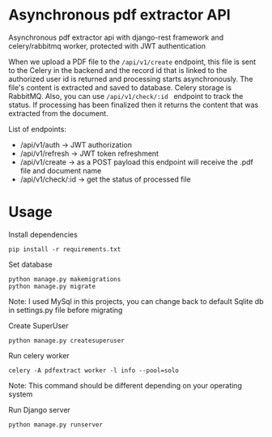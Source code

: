 # Asynchronous pdf extractor API
Asynchronous pdf extractor api with django-rest framework and celery/rabbitmq worker, protected with JWT authentication

When we upload a PDF file to the `/api/v1/create` endpoint, this file is sent to the Celery in the backend and the record id that is linked to the authorized user id is returned and processing starts asynchronously. The file's content is extracted and saved to database. Celery storage is RabbitMQ. Also, you can use `/api/v1/check/:id ` endpoint to track the status. If processing has been finalized then it returns the content that was extracted from the document.

List of endpoints:
* /api/v1/auth → JWT authorization
* /api/v1/refresh → JWT token refreshment
* /api/v1/create → as a POST payload this endpoint will receive the .pdf file and document name
* /api/v1/check/:id → get the status of processed file

# Usage

Install dependencies
```
pip install -r requirements.txt
```

Set database
```
python manage.py makemigrations
python manage.py migrate
```
Note: I used MySql in this projects, you can change back to default Sqlite db in settings.py file before migrating

Create SuperUser
```
python manage.py createsuperuser
```

Run celery worker
```
celery -A pdfextract worker -l info --pool=solo 
```
Note: This command should be different depending on your operating system

Run Django server
```
python manage.py runserver
```


